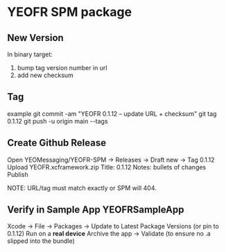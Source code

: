 # YEOFR SPM package

## New Version
In binary target:
1. bump tag version number in url
2. add new checksum

## Tag
example
git commit -am "YEOFR 0.1.12 – update URL + checksum"
git tag 0.1.12
git push -u origin main --tags

## Create Github Release
Open YEOMessaging/YEOFR-SPM → Releases → Draft new → Tag 0.1.12
Upload YEOFR.xcframework.zip
Title: 0.1.12
Notes: bullets of changes
Publish

NOTE: URL/tag must match exactly or SPM will 404.

## Verify in Sample App YEOFRSampleApp
Xcode → File → Packages → Update to Latest Package Versions (or pin to 0.1.12)
Run on a **real device**
Archive the app → Validate (to ensure no .a slipped into the bundle)
